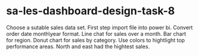 # sa-les-dashboard-design-task-8
Choose a sutable sales  data set.
First step import file into power bi.
Convert order date month\year format.
Line chat for sales over a month.
Bar chart for region.
Donut chart for sales by category.
Use colors to hightlight top performance areas.
North and east had the hightest sales.
